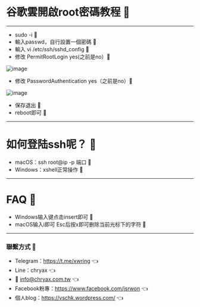 # 谷歌雲開啟root密碼教程  :bell:
----

- sudo -i :pushpin:
- 輸入passwd，自行設置一個密碼 :pushpin:
- 輸入 vi /etc/ssh/sshd_config :pushpin:
- 修改 PermitRootLogin yes(之前是no）:pushpin:

![image](https://github.com/hkjswong/GCP-root/blob/master/change-to-yes.png)
- 修改 PasswordAuthentication yes（之前是no）:pushpin:

![image](https://github.com/hkjswong/GCP-root/blob/master/%E8%9E%A2%E5%B9%95%E6%88%AA%E5%9C%96%202019-12-09%2021.40.51.png)

- 保存退出 :pushpin:
- reboot即可 :pushpin:

-----

# 如何登陆ssh呢？ :gem:

- macOS：ssh root@ip -p 端口 :gem:
- Windows：xshell正常操作 :gem:

---

# FAQ :gem:

- Windows输入键点击insert即可 :gem:
- macOS输入i即可 Esc后按x即可删除当前光标下的字符 :gem:

---

### 聯繫方式 :bell:

- Telegram：https://t.me/xwring :point_left:
- Line：chryax :point_left:
- :email: info@chryax.com.tw :point_left:
- Facebook粉專：https://www.facebook.com/jsrwon :point_left:
- 個人blog：https://vschk.wordpress.com/ :point_left:






